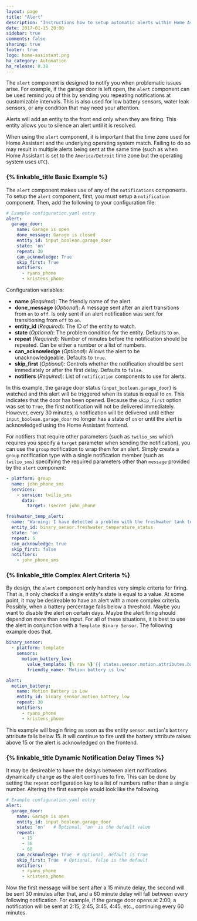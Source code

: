 ```yaml
---
layout: page
title: "Alert"
description: "Instructions how to setup automatic alerts within Home Assistant."
date: 2017-01-15 20:00
sidebar: true
comments: false
sharing: true
footer: true
logo: home-assistant.png
ha_category: Automation
ha_release: 0.38
---
```


The `alert` component is designed to notify you when problematic issues arise. For example, if the garage door is left open, the `alert` component can be used remind you of this by sending you repeating notifications at customizable intervals. This is also used for low battery sensors, water leak sensors, or any condition that may need your attention.

Alerts will add an entity to the front end only when they are firing. This entity allows you to silence an alert until it is resolved.

When using the `alert` component, it is important that the time zone used for Home Assistant and the underlying operating system match. Failing to do so may result in multiple alerts being sent at the same time (such as when Home Assistant is set to the `America/Detroit` time zone but the operating system uses `UTC`).

### {% linkable_title Basic Example %}

The `alert` component makes use of any of the `notifications` components. To setup the `alert` component, first, you must setup a `notification` component. Then, add the following to your configuration file:

```yaml
# Example configuration.yaml entry
alert:
  garage_door:
    name: Garage is open
    done_message: Garage is closed
    entity_id: input_boolean.garage_door
    state: 'on'
    repeat: 30
    can_acknowledge: True
    skip_first: True
    notifiers:
      - ryans_phone
      - kristens_phone
```
Configuration variables:

- **name** (*Required*): The friendly name of the alert.
- **done_message** (*Optional*): A message sent after an alert transitions from `on` to `off`.  Is only sent if an alert notification was sent for transitioning from `off` to `on`.
- **entity_id** (*Required*): The ID of the entity to watch.
- **state** (*Optional*): The problem condition for the entity. Defaults to `on`.
- **repeat** (*Required*): Number of minutes before the notification should be repeated. Can be either a number or a list of numbers.
- **can_acknowledge** (*Optional*): Allows the alert to be unacknowledgeable. Defaults to `true`.
- **skip_first** (*Optional*): Controls whether the notification should be sent immediately or after the first delay. Defaults to `false`.
- **notifiers** (*Required*): List of `notification` components to use for alerts.

In this example, the garage door status (`input_boolean.garage_door`) is watched and this alert will be triggered when its status is equal to `on`. This indicates that the door has been opened. Because the `skip_first` option was set to `True`, the first notification will not be delivered immediately. However, every 30 minutes, a notification will be delivered until either `input_boolean.garage_door` no longer has a state of `on` or until the alert is acknowledged using the Home Assistant frontend.

For notifiers that require other parameters (such as `twilio_sms` which requires you specify a `target` parameter when sending the notification), you can use the `group` notification to wrap them for an alert. Simply create a `group` notification type with a single notification member (such as `twilio_sms`) specifying the required parameters other than `message` provided by the `alert` component:

```yaml
- platform: group
  name: john_phone_sms
  services:
    - service: twilio_sms
      data:
        target: !secret john_phone
```

```yaml
freshwater_temp_alert:
  name: "Warning: I have detected a problem with the freshwater tank temperature"
  entity_id: binary_sensor.freshwater_temperature_status
  state: 'on'
  repeat: 5
  can_acknowledge: true
  skip_first: false
  notifiers:
    - john_phone_sms
```

### {% linkable_title Complex Alert Criteria %}

By design, the `alert` component only handles very simple criteria for firing. That is, it only checks if a single entity's state is equal to a value. At some point, it may be desireable to have an alert with a more complex criteria. Possibly, when a battery percentage falls below a threshold. Maybe you want to disable the alert on certain days. Maybe the alert firing should depend on more than one input. For all of these situations, it is best to use the alert in conjunction with a `Template Binary Sensor`. The following example does that.

```yaml
binary_sensor:
  - platform: template
    sensors:
      motion_battery_low:
        value_template: {% raw %}'{{ states.sensor.motion.attributes.battery < 15 }}'{% endraw %}
        friendly_name: 'Motion battery is low'

alert:
  motion_battery:
    name: Motion Battery is Low
    entity_id: binary_sensor.motion_battery_low
    repeat: 30
    notifiers:
      - ryans_phone
      - kristens_phone
```

This example will begin firing as soon as the entity `sensor.motion`'s `battery` attribute falls below 15. It will continue to fire until the battery attribute raises above 15 or the alert is acknowledged on the frontend.

### {% linkable_title Dynamic Notification Delay Times %}

It may be desireable to have the delays between alert notifications dynamically change as the alert continues to fire. This can be done by setting the `repeat` configuration key to a list of numbers rather than a single number. Altering the first example would look like the following.

```yaml
# Example configuration.yaml entry
alert:
  garage_door:
    name: Garage is open
    entity_id: input_boolean.garage_door
    state: 'on'   # Optional, 'on' is the default value
    repeat:
      - 15
      - 30
      - 60
    can_acknowledge: True  # Optional, default is True
    skip_first: True  # Optional, false is the default
    notifiers:
      - ryans_phone
      - kristens_phone
```

Now the first message will be sent after a 15 minute delay, the second will be sent 30 minutes after that, and a 60 minute delay will fall between every following notification. For example, if the garage door opens at 2:00, a notification will be sent at 2:15, 2:45, 3:45, 4:45, etc., continuing every 60 minutes.

